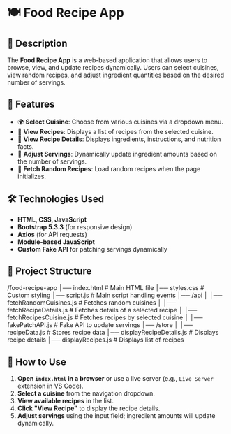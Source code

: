 # 🍽️ Food Recipe App

## 📌 Description

The **Food Recipe App** is a web-based application that allows users to browse, view, and update recipes dynamically. Users can select cuisines, view random recipes, and adjust ingredient quantities based on the desired number of servings.

## 🚀 Features

- 🌍 **Select Cuisine**: Choose from various cuisines via a dropdown menu.
- 📜 **View Recipes**: Displays a list of recipes from the selected cuisine.
- 🔎 **View Recipe Details**: Displays ingredients, instructions, and nutrition facts.
- 🔄 **Adjust Servings**: Dynamically update ingredient amounts based on the number of servings.
- 🎲 **Fetch Random Recipes**: Load random recipes when the page initializes.

## 🛠️ Technologies Used

- **HTML, CSS, JavaScript**
- **Bootstrap 5.3.3** (for responsive design)
- **Axios** (for API requests)
- **Module-based JavaScript**
- **Custom Fake API** for patching servings dynamically

## 📂 Project Structure

/food-recipe-app
│── index.html # Main HTML file
│── styles.css # Custom styling
│── script.js # Main script handling events
│── /api
│ │── fetchRandomCuisines.js # Fetches random cuisines
│ │── fetchRecipeDetails.js # Fetches details of a selected recipe
│ │── fetchRecipesCuisine.js # Fetches recipes by selected cuisine
│ │── fakePatchAPI.js # Fake API to update servings
│── /store
│ │── recipeData.js # Stores recipe data
│── displayRecipeDetails.js # Displays recipe details
│── displayRecipes.js # Displays list of recipes

## 📖 How to Use

1. **Open `index.html` in a browser** or use a live server (e.g., `Live Server` extension in VS Code).
2. **Select a cuisine** from the navigation dropdown.
3. **View available recipes** in the list.
4. **Click "View Recipe"** to display the recipe details.
5. **Adjust servings** using the input field; ingredient amounts will update dynamically.
